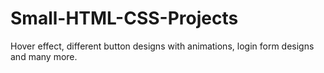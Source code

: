 # Small-HTML-CSS-Projects
Hover effect, different button designs with animations, login form designs and many more.
